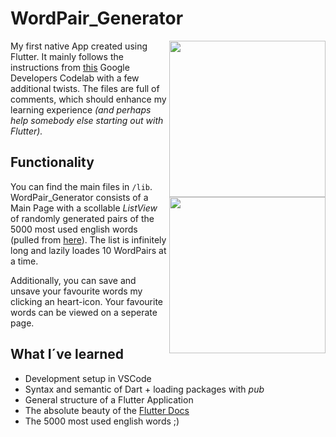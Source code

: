 # WordPair_Generator
<img src="https://user-images.githubusercontent.com/75510543/107295121-0a339980-6a6f-11eb-94be-3d1f32b1b243.png" width=250 align="right">
<img src="https://user-images.githubusercontent.com/75510543/107295244-46ff9080-6a6f-11eb-9483-ee5f45f0f743.png" width=250 align="right">

My first native App created using Flutter. It mainly follows the instructions from [this](https://flutter.dev/docs/get-started/codelab) Google Developers Codelab with a few additional twists. The files are full of comments, which should enhance my learning experience _(and perhaps help somebody else starting out with Flutter)._  
 
## Functionality 
You can find the main files in `/lib`.
WordPair_Generator consists of a Main Page with a scollable _ListView_ of randomly generated pairs of the 5000 most used english words (pulled from [here](https://pub.dev/packages/english_words)). The list is infinitely long and lazily loades  10 WordPairs at a time.

Additionally, you can save and unsave your favourite words my clicking an heart-icon. Your favourite words can be viewed on a seperate page.

## What I´ve learned 
* Development setup in VSCode
* Syntax and semantic of Dart + loading packages with _pub_
* General structure of a Flutter Application
* The absolute beauty of the [Flutter Docs](https://flutter.dev/docs)
* The 5000 most used english words ;)

